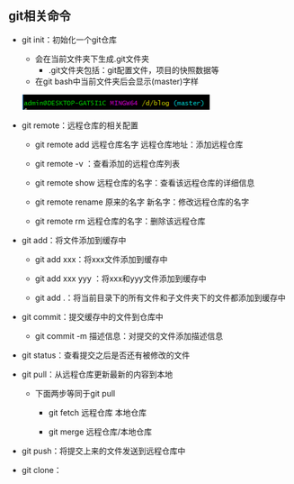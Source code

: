 ## git相关命令

* git init：初始化一个git仓库

  * 会在当前文件夹下生成.git文件夹
    * .git文件夹包括：git配置文件，项目的快照数据等
  * 在git bash中当前文件夹后会显示\(master\)字样

  ![](/assets/git_init.png)

* git remote：远程仓库的相关配置

  * git remote add 远程仓库名字 远程仓库地址：添加远程仓库

  * git remote -v ：查看添加的远程仓库列表

  * git remote show 远程仓库的名字：查看该远程仓库的详细信息

  * git remote rename 原来的名字 新名字：修改远程仓库的名字

  * git remote rm 远程仓库的名字：删除该远程仓库

* git add：将文件添加到缓存中

  * git add xxx：将xxx文件添加到缓存中

  * git add xxx yyy ：将xxx和yyy文件添加到缓存中

  * git add .：将当前目录下的所有文件和子文件夹下的文件都添加到缓存中

* git commit：提交缓存中的文件到仓库中

  * git commit -m 描述信息：对提交的文件添加描述信息

* git status：查看提交之后是否还有被修改的文件

* git pull：从远程仓库更新最新的内容到本地

  * 下面两步等同于git pull

    * git fetch 远程仓库 本地仓库

    * git merge 远程仓库/本地仓库

* git push：将提交上来的文件发送到远程仓库中

* git clone：



